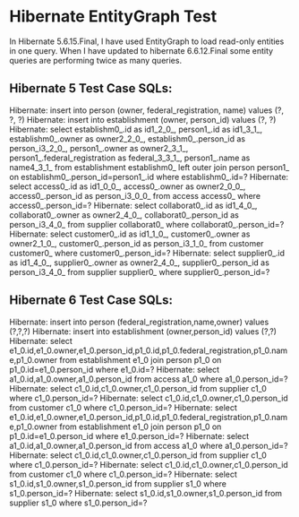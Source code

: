 # Hibernate EntityGraph Test

In Hibernate 5.6.15.Final, I have used EntityGraph to load read-only entities in one query. When I have updated to hibernate 6.6.12.Final some entity queries are performing twice as many queries.

## Hibernate 5 Test Case SQLs:
Hibernate: insert into person (owner, federal_registration, name) values (?, ?, ?)
Hibernate: insert into establishment (owner, person_id) values (?, ?)
Hibernate: select establishm0_.id as id1_2_0_, person1_.id as id1_3_1_, establishm0_.owner as owner2_2_0_, establishm0_.person_id as person_i3_2_0_, person1_.owner as owner2_3_1_, person1_.federal_registration as federal_3_3_1_, person1_.name as name4_3_1_ from establishment establishm0_ left outer join person person1_ on establishm0_.person_id=person1_.id where establishm0_.id=?
Hibernate: select access0_.id as id1_0_0_, access0_.owner as owner2_0_0_, access0_.person_id as person_i3_0_0_ from access access0_ where access0_.person_id=?
Hibernate: select collaborat0_.id as id1_4_0_, collaborat0_.owner as owner2_4_0_, collaborat0_.person_id as person_i3_4_0_ from supplier collaborat0_ where collaborat0_.person_id=?
Hibernate: select customer0_.id as id1_1_0_, customer0_.owner as owner2_1_0_, customer0_.person_id as person_i3_1_0_ from customer customer0_ where customer0_.person_id=?
Hibernate: select supplier0_.id as id1_4_0_, supplier0_.owner as owner2_4_0_, supplier0_.person_id as person_i3_4_0_ from supplier supplier0_ where supplier0_.person_id=?

## Hibernate 6 Test Case SQLs:
Hibernate: insert into person (federal_registration,name,owner) values (?,?,?)
Hibernate: insert into establishment (owner,person_id) values (?,?)
Hibernate: select e1_0.id,e1_0.owner,e1_0.person_id,p1_0.id,p1_0.federal_registration,p1_0.name,p1_0.owner from establishment e1_0 join person p1_0 on p1_0.id=e1_0.person_id where e1_0.id=?
Hibernate: select a1_0.id,a1_0.owner,a1_0.person_id from access a1_0 where a1_0.person_id=?
Hibernate: select c1_0.id,c1_0.owner,c1_0.person_id from supplier c1_0 where c1_0.person_id=?
Hibernate: select c1_0.id,c1_0.owner,c1_0.person_id from customer c1_0 where c1_0.person_id=?
Hibernate: select e1_0.id,e1_0.owner,e1_0.person_id,p1_0.id,p1_0.federal_registration,p1_0.name,p1_0.owner from establishment e1_0 join person p1_0 on p1_0.id=e1_0.person_id where e1_0.person_id=?
Hibernate: select a1_0.id,a1_0.owner,a1_0.person_id from access a1_0 where a1_0.person_id=?
Hibernate: select c1_0.id,c1_0.owner,c1_0.person_id from supplier c1_0 where c1_0.person_id=?
Hibernate: select c1_0.id,c1_0.owner,c1_0.person_id from customer c1_0 where c1_0.person_id=?
Hibernate: select s1_0.id,s1_0.owner,s1_0.person_id from supplier s1_0 where s1_0.person_id=?
Hibernate: select s1_0.id,s1_0.owner,s1_0.person_id from supplier s1_0 where s1_0.person_id=?
